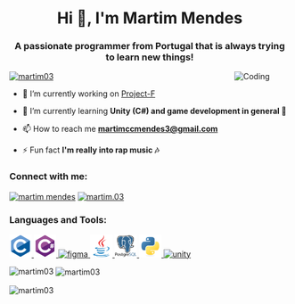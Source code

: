 <h1 align="center">Hi 👋, I'm Martim Mendes</h1>
<h3 align="center">A passionate programmer from Portugal that is always trying to learn new things!</h3>
<img align="right" alt="Coding" width="100" src="https://i.pinimg.com/originals/dc/37/94/dc3794511852f2f5137dfdc10b04e6b6.gif">

<p align="left"> <a href="https://github.com/ryo-ma/github-profile-trophy"><img src="https://github-profile-trophy.vercel.app/?username=martim03" alt="martim03" /></a> </p>

- 🔭 I’m currently working on [Project-F](https://github.com/Martim03/Project-F.git)

- 🌱 I’m currently learning **Unity (C#) and game development in general 👾**

- 📫 How to reach me **martimccmendes3@gmail.com**

- ⚡ Fun fact **I'm really into rap music 🎶**

<h3 align="left">Connect with me:</h3>
<p align="left">
<a href="https://linkedin.com/in/martim mendes" target="blank"><img align="center" src="https://raw.githubusercontent.com/rahuldkjain/github-profile-readme-generator/master/src/images/icons/Social/linked-in-alt.svg" alt="martim mendes" height="30" width="40" /></a>
<a href="https://instagram.com/martim.03" target="blank"><img align="center" src="https://raw.githubusercontent.com/rahuldkjain/github-profile-readme-generator/master/src/images/icons/Social/instagram.svg" alt="martim.03" height="30" width="40" /></a>
</p>

<h3 align="left">Languages and Tools:</h3>
<p align="left"> <a href="https://www.cprogramming.com/" target="_blank" rel="noreferrer"> <img src="https://raw.githubusercontent.com/devicons/devicon/master/icons/c/c-original.svg" alt="c" width="40" height="40"/> </a> <a href="https://www.w3schools.com/cs/" target="_blank" rel="noreferrer"> <img src="https://raw.githubusercontent.com/devicons/devicon/master/icons/csharp/csharp-original.svg" alt="csharp" width="40" height="40"/> </a> <a href="https://www.figma.com/" target="_blank" rel="noreferrer"> <img src="https://www.vectorlogo.zone/logos/figma/figma-icon.svg" alt="figma" width="40" height="40"/> </a> <a href="https://www.java.com" target="_blank" rel="noreferrer"> <img src="https://raw.githubusercontent.com/devicons/devicon/master/icons/java/java-original.svg" alt="java" width="40" height="40"/> </a> <a href="https://www.postgresql.org" target="_blank" rel="noreferrer"> <img src="https://raw.githubusercontent.com/devicons/devicon/master/icons/postgresql/postgresql-original-wordmark.svg" alt="postgresql" width="40" height="40"/> </a> <a href="https://www.python.org" target="_blank" rel="noreferrer"> <img src="https://raw.githubusercontent.com/devicons/devicon/master/icons/python/python-original.svg" alt="python" width="40" height="40"/> </a> <a href="https://unity.com/" target="_blank" rel="noreferrer"> <img src="https://www.vectorlogo.zone/logos/unity3d/unity3d-icon.svg" alt="unity" width="40" height="40"/> </a> </p>

<p><img align="left" src="https://github-readme-stats.vercel.app/api/top-langs?username=martim03&show_icons=true&locale=en&layout=compact" alt="martim03" /></p>

<p>&nbsp;<img align="center" src="https://github-readme-stats.vercel.app/api?username=martim03&show_icons=true&locale=en" alt="martim03" /></p>

<p><img align="center" src="https://github-readme-streak-stats.herokuapp.com/?user=martim03&" alt="martim03" /></p>
